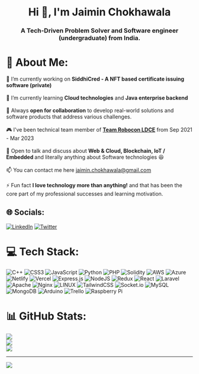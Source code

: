 <h1 align="center">Hi 👋, I'm Jaimin Chokhawala</h1>
<h3 align="center">A Tech-Driven Problem Solver and Software engineer (undergraduate) from India.</h3>

# 💫 About Me:
🔭 I’m currently working on <b>SiddhiCred - A NFT based certificate issuing software (private)</b><br><br>🌱 I’m currently learning <b>Cloud technologies</b> and <b>Java enterprise backend</b><br><br>👯 Always <b>open for collaboration</b> to develop real-world solutions and software products that address various challenges.<br><br>🎮 I've been technical team member of <a href="https://www.instagram.com/roboconldce/"><b>Team Robocon LDCE</b></a> from Sep 2021 - Mar 2023<br><br>💬 Open to talk and discuss about <b>Web & Cloud, Blockchain, IoT / Embedded </b> and literally anything about Software technologies 😆<br><br>📫 You can contact me here jaimin.chokhawala@gmail.com<br><br>⚡ Fun fact <b>I love technology more than anything!</b> and that has been the core part of my professional successes and learning motivation.

## 🌐 Socials:
[![LinkedIn](https://img.shields.io/badge/LinkedIn-%230077B5.svg?logo=linkedin&logoColor=white)](https://linkedin.com/in/jaimin1618) [![Twitter](https://img.shields.io/badge/Twitter-%231DA1F2.svg?logo=Twitter&logoColor=white)](https://twitter.com/_jaimin1618) 

# 💻 Tech Stack:
![C++](https://img.shields.io/badge/c++-%2300599C.svg?style=for-the-badge&logo=c%2B%2B&logoColor=white) ![CSS3](https://img.shields.io/badge/css3-%231572B6.svg?style=for-the-badge&logo=css3&logoColor=white) ![JavaScript](https://img.shields.io/badge/javascript-%23323330.svg?style=for-the-badge&logo=javascript&logoColor=%23F7DF1E) ![Python](https://img.shields.io/badge/python-3670A0?style=for-the-badge&logo=python&logoColor=ffdd54) ![PHP](https://img.shields.io/badge/php-%23777BB4.svg?style=for-the-badge&logo=php&logoColor=white) ![Solidity](https://img.shields.io/badge/Solidity-%23363636.svg?style=for-the-badge&logo=solidity&logoColor=white) ![AWS](https://img.shields.io/badge/AWS-%23FF9900.svg?style=for-the-badge&logo=amazon-aws&logoColor=white) ![Azure](https://img.shields.io/badge/azure-%230072C6.svg?style=for-the-badge&logo=azure-devops&logoColor=white) ![Netlify](https://img.shields.io/badge/netlify-%23000000.svg?style=for-the-badge&logo=netlify&logoColor=#00C7B7) ![Vercel](https://img.shields.io/badge/vercel-%23000000.svg?style=for-the-badge&logo=vercel&logoColor=white) ![Express.js](https://img.shields.io/badge/express.js-%23404d59.svg?style=for-the-badge&logo=express&logoColor=%2361DAFB) ![NodeJS](https://img.shields.io/badge/node.js-6DA55F?style=for-the-badge&logo=node.js&logoColor=white) ![Redux](https://img.shields.io/badge/redux-%23593d88.svg?style=for-the-badge&logo=redux&logoColor=white) ![React](https://img.shields.io/badge/react-%2320232a.svg?style=for-the-badge&logo=react&logoColor=%2361DAFB) ![Laravel](https://img.shields.io/badge/laravel-%23FF2D20.svg?style=for-the-badge&logo=laravel&logoColor=white) ![Apache](https://img.shields.io/badge/apache-%23D42029.svg?style=for-the-badge&logo=apache&logoColor=white) ![Nginx](https://img.shields.io/badge/nginx-%23009639.svg?style=for-the-badge&logo=nginx&logoColor=white) ![LINUX](https://img.shields.io/badge/Linux-FCC624?style=for-the-badge&logo=linux&logoColor=black) ![TailwindCSS](https://img.shields.io/badge/tailwindcss-%2338B2AC.svg?style=for-the-badge&logo=tailwind-css&logoColor=white) ![Socket.io](https://img.shields.io/badge/Socket.io-black?style=for-the-badge&logo=socket.io&badgeColor=010101) ![MySQL](https://img.shields.io/badge/mysql-%2300f.svg?style=for-the-badge&logo=mysql&logoColor=white) ![MongoDB](https://img.shields.io/badge/MongoDB-%234ea94b.svg?style=for-the-badge&logo=mongodb&logoColor=white) ![Arduino](https://img.shields.io/badge/-Arduino-00979D?style=for-the-badge&logo=Arduino&logoColor=white) ![Trello](https://img.shields.io/badge/Trello-%23026AA7.svg?style=for-the-badge&logo=Trello&logoColor=white) ![Raspberry Pi](https://img.shields.io/badge/-RaspberryPi-C51A4A?style=for-the-badge&logo=Raspberry-Pi)
# 📊 GitHub Stats:
![](https://github-readme-stats.vercel.app/api?username=jaimin1618&theme=react&hide_border=false&include_all_commits=false&count_private=false)<br/>
![](https://github-readme-streak-stats.herokuapp.com/?user=jaimin1618&theme=react&hide_border=false)<br/>
![](https://github-readme-stats.vercel.app/api/top-langs/?username=jaimin1618&theme=react&hide_border=false&include_all_commits=false&count_private=false&layout=compact)

---
[![](https://visitcount.itsvg.in/api?id=jaimin1618&icon=0&color=0)](https://visitcount.itsvg.in)

<!-- Proudly created with GPRM ( https://gprm.itsvg.in ) -->
